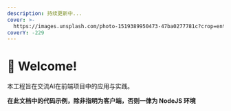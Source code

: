 ```yaml
---
description: 持续更新中...
cover: >-
  https://images.unsplash.com/photo-1519389950473-47ba0277781c?crop=entropy&cs=srgb&fm=jpg&ixid=M3wxOTcwMjR8MHwxfHNlYXJjaHwzfHx0ZWNofGVufDB8fHx8MTY4Nzc3MTEzM3ww&ixlib=rb-4.0.3&q=85
coverY: -229
---
```


# 👋 Welcome!

本工程旨在交流AI在前端项目中的应用与实践。





**在此文档中的代码示例，除非指明为客户端，否则一律为 NodeJS 环境**

